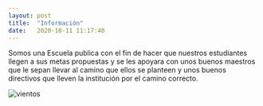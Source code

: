 ```yaml
---
layout: post
title:  "Información"
date:   2020-10-11 11:17:40 
---
```

Somos una Escuela publica con el fin de hacer que nuestros estudiantes llegen a sus metas propuestas y se les apoyara con unos buenos maestros que le sepan llevar al camino que ellos se planteen y unos buenos directivos que lleven la institución por el camino correcto.



![vientos]({{site.baseurl}}/assets/textures/vientos.jpg)


[jekyll-docs]: https://jekyllrb.com/docs/home
[jekyll-gh]:   https://github.com/jekyll/jekyll
[jekyll-talk]: https://talk.jekyllrb.com/

